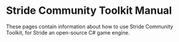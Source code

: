 # Stride Community Toolkit Manual

These pages contain information about how to use Stride Community Toolkit, for Stride an open-source C# game engine.